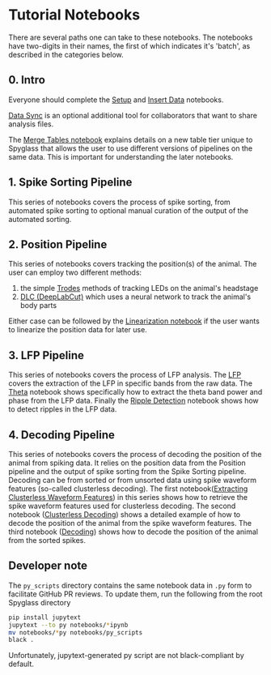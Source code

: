 # Tutorial Notebooks

There are several paths one can take to these notebooks. The notebooks have
two-digits in their names, the first of which indicates it's 'batch', as
described in the categories below.

<!-- TODO: Add links when names are finalized. -->

## 0. Intro

Everyone should complete the [Setup](./00_Setup.ipynb) and [Insert Data](./01_Insert_Data.ipynb) notebooks.

[Data Sync](./02_Data_Sync.ipynb) is an optional additional tool for collaborators that want to share analysis files.

The [Merge Tables notebook](./03_Merge_Tables.ipynb) explains details on a new table tier unique to Spyglass that allows the user to use different versions of pipelines on the same data. This is important for understanding the later notebooks.

## 1. Spike Sorting Pipeline

This series of notebooks covers the process of spike sorting, from automated spike sorting to optional manual curation of the output of the automated sorting.

## 2. Position Pipeline

This series of notebooks covers tracking the position(s) of the animal. The user can employ two different methods:

1. the simple [Trodes](20_Position_Trodes.ipynb) methods of tracking LEDs on the animal's headstage
2. [DLC (DeepLabCut)](./21_Position_DLC_1.ipynb) which uses a neural network to track the animal's body parts

Either case can be followed by the [Linearization notebook](./24_Linearization.ipynb) if the user wants to linearize the position data for later use.

## 3. LFP Pipeline

This series of notebooks covers the process of LFP analysis. The [LFP](./30_LFP.ipynb) covers the extraction of the LFP in specific bands from the raw data. The [Theta](./31_Theta.ipynb) notebook shows specifically how to extract the theta band power and phase from the LFP data. Finally the [Ripple Detection](./32_Ripple_Detection.ipynb) notebook shows how to detect ripples in the LFP data.

## 4. Decoding Pipeline

This series of notebooks covers the process of decoding the position of the animal from spiking data. It relies on the position data from the Position pipeline and the output of spike sorting from the Spike Sorting pipeline. Decoding can be from sorted or from unsorted data using spike waveform features (so-called clusterless decoding). The first notebook([Extracting Clusterless Waveform Features](./41_Extracting_Clusterless_Waveform_Features.ipynb)) in this series shows how to retrieve the spike waveform features used for clusterless decoding. The second notebook ([Clusterless Decoding](./42_Decoding_Clusterless.ipynb)) shows a detailed example of how to decode the position of the animal from the spike waveform features. The third notebook ([Decoding](./43_Decoding.ipynb)) shows how to decode the position of the animal from the sorted spikes.

## Developer note

The `py_scripts` directory contains the same notebook data in `.py` form to
facilitate GitHub PR reviews. To update them, run the following from the root
Spyglass directory

```bash
pip install jupytext
jupytext --to py notebooks/*ipynb
mv notebooks/*py notebooks/py_scripts
black .
```

Unfortunately, jupytext-generated py script are not black-compliant by default.
